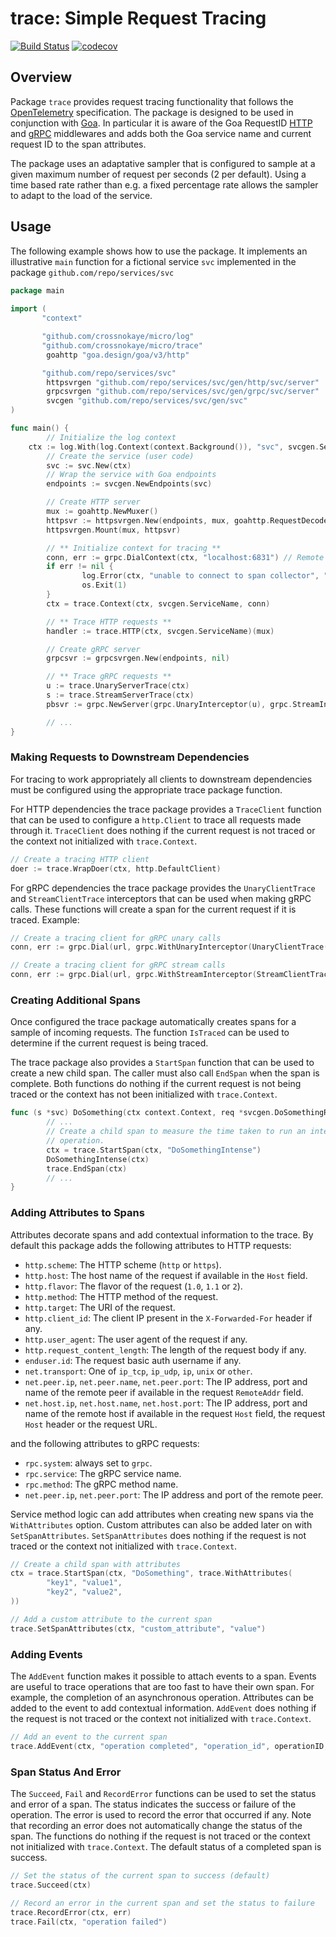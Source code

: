 # trace: Simple Request Tracing

[![Build Status](https://github.com/crossnokaye/micro/workflows/CI/badge.svg?branch=main&event=push)](https://github.com/crossnokaye/micro/actions?query=branch%3Amain+event%3Apush)
[![codecov](https://codecov.io/gh/crossnokaye/micro/branch/main/graph/badge.svg?token=HVP4WT1PS6)](https://codecov.io/gh/crossnokaye/micro)

## Overview

Package `trace` provides request tracing functionality that follows the
[OpenTelemetry](https://opentelemetry.io/) specification. The package is
designed to be used in conjunction with [Goa](https://goa.design/). In
particular it is aware of the Goa RequestID
[HTTP](https://github.com/goadesign/goa/blob/v3/http/middleware/requestid.go)
and
[gRPC](https://github.com/goadesign/goa/blob/v3/grpc/middleware/requestid.go)
middlewares and adds both the Goa service name and current request ID to the
span attributes.

The package uses an adaptative sampler that is configured to sample at a given
maximum number of request per seconds (2 per default). Using a time based rate
rather than e.g. a fixed percentage rate allows the sampler to adapt to the load
of the service.

## Usage

The following example shows how to use the package. It implements an
illustrative `main` function for a fictional service `svc` implemented in the
package `github.com/repo/services/svc`

```go
package main
        
import (
       "context"

       "github.com/crossnokaye/micro/log"
       "github.com/crossnokaye/micro/trace"
       	goahttp "goa.design/goa/v3/http"

       "github.com/repo/services/svc"
        httpsvrgen "github.com/repo/services/svc/gen/http/svc/server"
       	grpcsvrgen "github.com/repo/services/svc/gen/grpc/svc/server"
       	svcgen "github.com/repo/services/svc/gen/svc"
)       

func main() {
        // Initialize the log context
	ctx := log.With(log.Context(context.Background()), "svc", svcgen.ServiceName)
        // Create the service (user code)
        svc := svc.New(ctx)
        // Wrap the service with Goa endpoints
        endpoints := svcgen.NewEndpoints(svc)

        // Create HTTP server
        mux := goahttp.NewMuxer()
        httpsvr := httpsvrgen.New(endpoints, mux, goahttp.RequestDecoder, goahttp.ResponseEncoder, nil, nil)
        httpsvrgen.Mount(mux, httpsvr)

        // ** Initialize context for tracing **
        conn, err := grpc.DialContext(ctx, "localhost:6831") // Remote span collector address
        if err != nil {
                log.Error(ctx, "unable to connect to span collector", "err", err)
                os.Exit(1)
        }
        ctx = trace.Context(ctx, svcgen.ServiceName, conn)

        // ** Trace HTTP requests **
        handler := trace.HTTP(ctx, svcgen.ServiceName)(mux)

        // Create gRPC server
        grpcsvr := grpcsvrgen.New(endpoints, nil)

        // ** Trace gRPC requests **
        u := trace.UnaryServerTrace(ctx)
        s := trace.StreamServerTrace(ctx)
        pbsvr := grpc.NewServer(grpc.UnaryInterceptor(u), grpc.StreamInterceptor(s))

        // ...
}
```

### Making Requests to Downstream Dependencies

For tracing to work appropriately all clients to downstream dependencies must be
configured using the appropriate trace package function. 

For HTTP dependencies the trace package provides a `TraceClient` function that
can be used to configure a `http.Client` to trace all requests made through it.
`TraceClient` does nothing if the current request is not traced or the context
not initialized with `trace.Context`.

```go
// Create a tracing HTTP client
doer := trace.WrapDoer(ctx, http.DefaultClient)
```

For gRPC dependencies the trace package provides the `UnaryClientTrace` and
`StreamClientTrace` interceptors that can be used when making gRPC calls. These
functions will create a span for the current request if it is traced. Example:

```go
// Create a tracing client for gRPC unary calls
conn, err := grpc.Dial(url, grpc.WithUnaryInterceptor(UnaryClientTrace(ctx)))

// Create a tracing client for gRPC stream calls
conn, err := grpc.Dial(url, grpc.WithStreamInterceptor(StreamClientTrace(ctx)))
```

### Creating Additional Spans

Once configured the trace package automatically creates spans for a sample of
incoming requests. The function `IsTraced` can be used to determine if the
current request is being traced.

The trace package also provides a `StartSpan` function that can be used to
create a new child span. The caller must also call `EndSpan` when the span is
complete. Both functions do nothing if the current request is not being traced
or the context has not been initialized with `trace.Context`.

```go
func (s *svc) DoSomething(ctx context.Context, req *svcgen.DoSomethingRequest) (*svcgen.DoSomethingResponse, error) {
        // ...
        // Create a child span to measure the time taken to run an intensive
        // operation.
        ctx = trace.StartSpan(ctx, "DoSomethingIntense")
        DoSomethingIntense(ctx)
        trace.EndSpan(ctx)
        // ...
}
```

### Adding Attributes to Spans

Attributes decorate spans and add contextual information to the trace. By default
this package adds the following attributes to HTTP requests:

* `http.scheme`: The HTTP scheme (`http` or `https`).
* `http.host`: The host name of the request if available in the `Host` field.
* `http.flavor`: The flavor of the request (`1.0`, `1.1` or `2`).
* `http.method`: The HTTP method of the request.
* `http.target`: The URI of the request.
* `http.client_id`: The client IP present in the `X-Forwarded-For` header if any.
* `http.user_agent`: The user agent of the request if any.
* `http.request_content_length`: The length of the request body if any.
* `enduser.id`: The request basic auth username if any.
* `net.transport`: One of `ip_tcp`, `ip_udp`, `ip`, `unix` or `other`.
* `net.peer.ip`, `net.peer.name`, `net.peer.port`: The IP address, port and name 
  of the remote peer if available in the request `RemoteAddr` field.
* `net.host.ip`, `net.host.name`, `net.host.port`: The IP address, port and name
  of the remote host if available in the request `Host` field, the request `Host`
  header or the request URL.

and the following attributes to gRPC requests:

* `rpc.system`: always set to `grpc`.
* `rpc.service`: The gRPC service name.
* `rpc.method`: The gRPC method name.
* `net.peer.ip`, `net.peer.port`: The IP address and port of the remote peer.

Service method logic can add attributes when creating new spans via the
`WithAttributes` option. Custom attributes can also be added later on with
`SetSpanAttributes`.  `SetSpanAttributes` does nothing if the request is not
traced or the context not initialized with `trace.Context`.

```go
// Create a child span with attributes
ctx = trace.StartSpan(ctx, "DoSomething", trace.WithAttributes(
        "key1", "value1",
        "key2", "value2",
))

// Add a custom attribute to the current span
trace.SetSpanAttributes(ctx, "custom_attribute", "value")
```

### Adding Events

The `AddEvent` function makes it possible to attach events to a span. Events are
useful to trace operations that are too fast to have their own span. For
example, the completion of an asynchronous operation. Attributes can be added to
the event to add contextual information. `AddEvent` does nothing if the request
is not traced or the context not initialized with `trace.Context`.

```go
// Add an event to the current span
trace.AddEvent(ctx, "operation completed", "operation_id", operationID, "status", status) 
```

### Span Status And Error

The `Succeed`, `Fail` and `RecordError` functions can be used to set the status
and error of a span. The status indicates the success or failure of the
operation.  The error is used to record the error that occurred if any.  Note
that recording an error does not automatically change the status of the span.
The functions do nothing if the request is not traced or the context not
initialized with `trace.Context`. The default status of a completed span is
success.

```go
// Set the status of the current span to success (default)
trace.Succeed(ctx)

// Record an error in the current span and set the status to failure
trace.RecordError(ctx, err)
trace.Fail(ctx, "operation failed")
```

